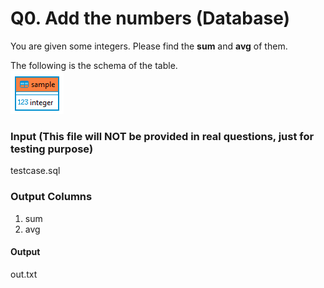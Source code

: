# Q0. Add the numbers (Database)
You are given some integers. Please find the **sum** and **avg** of them.

The following is the schema of the table.\
![img.png](img.png)

### Input (This file will NOT be provided in real questions, just for testing purpose)
testcase.sql

### Output Columns
1. sum
2. avg
#### Output
out.txt